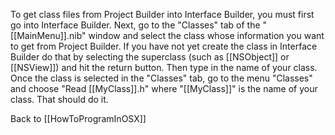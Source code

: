 To get class files from Project Builder into Interface Builder, you must first go into Interface Builder.    Next, go to the "Classes" tab of the "[[MainMenu]].nib" window and select the class whose information you want to get from Project Builder.  If you have not yet create the class in Interface Builder do that by selecting the superclass (such as [[NSObject]] or [[NSView]]) and hit the return button.  Then type in the name of your class.  Once the class is selected in the "Classes" tab, go to the menu "Classes" and choose "Read [[MyClass]].h" where "[[MyClass]]" is the name of your class.  That should do it.

Back to [[HowToProgramInOSX]]